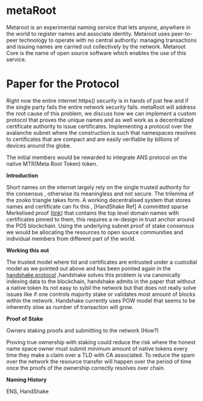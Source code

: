 # metaRoot

Metaroot is an experimental naming service that lets  anyone, anywhere in the world to register names and associate identity. Metaroot uses peer-to-peer technology to operate with no central authority: managing transactions and issuing names are carried out collectively by the network. Metaroot Core is the name of open source software which enables the use of this service.

# Paper for the Protocol

Right now the entire internet https() security is in hands of just few and if the single party fails the entire network security fails.  metaRoot  will address the root cause of this problem, we discuss how we can implement a custom protocol that  proves the unique names and as well work as a decentralized certificate authority to issue certificates. Implementing a protocol over the avalanche subnet where the construction is such that namespaces resolves to certificates that are compact and are easily verifiable by billions of devices around the globe.


The initial members would be rewarded to integrate ANS protocol on the native MTR(Meta Root Token) token.


**Introduction**

Short names on the internet largely rely on the single trusted authority for the consensus , otherwise its meaningless and not secure. The trilemma of the zooko triangle takes form. A working decentralised system that stores names and certificate can fix this , [HandShake Ref] A committed sparse Merkelised proof ([link](https://github.com/bcoin-org/bcrypto/blob/master/lib/mrkl.js)) that contains the top level domain names with certificates pinned to them, this requires a re-design in trust anchor around the POS blockchain. Using the underlying subnet proof of stake consensus we would be allocating the resources to open source communities and individual members from different part of the world. 

**Working this out**

The trusted model where tld and certificates are entrusted under a custodial model as we pointed out above and has been pointed again in the [handshake protocol](https://hsd-dev.org/files/handshake.txt) ,handshake solves this problem is via canonically  indexing data to the blockchain, handshake admits in the paper that without a native token its not easy to sybil the network but that does not really solve issues like if one controls majority stake or validates most amount of blocks within the network. Handshake currently uses POW model that seems to be inherently slow as number of transaction will grow. 


**Proof of Stake**

Owners staking proofs and submitting to the network (How?)

Proving true ownership with staking could reduce the risk where the honest name space owner must submit minimum amount of native tokens every time they make a claim over a TLD with CA associated. To reduce the spam over the network the resource transfer will happen over the period of time once the proofs of the ownership correctly resolves over chain. 


**Naming History**

ENS, HandShake
